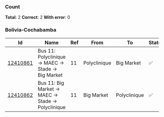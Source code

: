 ### Count
**Total**: 2  **Correct**: 2  **With error**: 0

### Bolivia-Cochabamba
| Id | Name | Ref | From | To | State |
| -- | ---- | --- | ---- | -- | ----- |
[12410861](https://www.openstreetmap.org/relation/12410861) | Bus 11: Polyclinique → MAEC → Stade → Big Market | 11 | Polyclinique | Big Market | ✅
[12410862](https://www.openstreetmap.org/relation/12410862) | Bus 11: Big Market → MAEC → Stade → Polyclinique | 11 | Big Market | Polyclinique | ✅